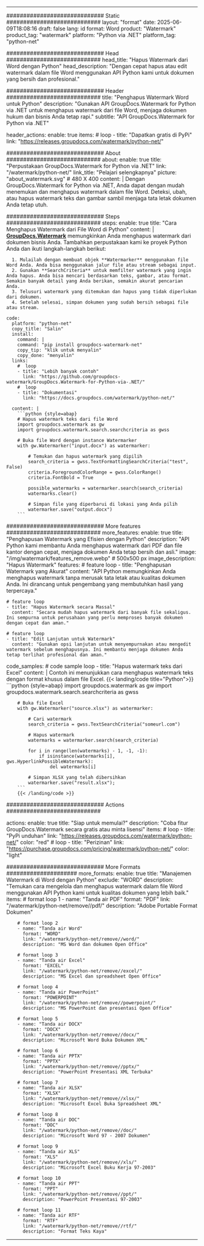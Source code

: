 
---
############################# Static ############################
layout: "format"
date:  2025-06-09T18:08:16
draft: false
lang: id
format: Word
product: "Watermark"
product_tag: "watermark"
platform: "Python via .NET"
platform_tag: "python-net"

############################# Head ############################
head_title: "Hapus Watermark dari Word dengan Python"
head_description: "Dengan cepat hapus atau edit watermark dalam file Word menggunakan API Python kami untuk dokumen yang bersih dan profesional."

############################# Header ############################
title: "Penghapus Watermark Word untuk Python" 
description: "Gunakan API GroupDocs.Watermark for Python via .NET untuk menghapus watermark dari file Word, menjaga dokumen hukum dan bisnis Anda tetap rapi."
subtitle: "API GroupDocs.Watermark for Python via .NET" 

header_actions:
  enable: true
  items:
    #  loop
    - title: "Dapatkan gratis di PyPi"
      link: "https://releases.groupdocs.com/watermark/python-net/"
      
############################# About ############################
about:
    enable: true
    title: "Perpustakaan GroupDocs.Watermark for Python via .NET"
    link: "/watermark/python-net/"
    link_title: "Pelajari selengkapnya"
    picture: "about_watermark.svg" # 480 X 400
    content: |
       Dengan GroupDocs.Watermark for Python via .NET, Anda dapat dengan mudah menemukan dan menghapus watermark dalam file Word. Deteksi, ubah, atau hapus watermark teks dan gambar sambil menjaga tata letak dokumen Anda tetap utuh.

############################# Steps ############################
steps:
    enable: true
    title: "Cara Menghapus Watermark dari File Word di Python"
    content: |
      **[GroupDocs.Watermark](https://products.groupdocs.com/watermark/python-net/)** memungkinkan Anda menghapus watermark dari dokumen bisnis Anda. Tambahkan perpustakaan kami ke proyek Python Anda dan ikuti langkah-langkah berikut:
      
      1. Mulailah dengan membuat objek **Watermarker** menggunakan file Word Anda. Anda bisa menggunakan jalur file atau stream sebagai input.
      2. Gunakan **SearchCriteria** untuk memfilter watermark yang ingin Anda hapus. Anda bisa mencari berdasarkan teks, gambar, atau format. Semakin banyak detail yang Anda berikan, semakin akurat pencarian Anda.
      3. Telusuri watermark yang ditemukan dan hapus yang tidak diperlukan dari dokumen.
      4. Setelah selesai, simpan dokumen yang sudah bersih sebagai file atau stream.
   
    code:
      platform: "python-net"
      copy_title: "Salin"
      install:
        command: |
        command: "pip install groupdocs-watermark-net"
        copy_tip: "klik untuk menyalin"
        copy_done: "menyalin"
      links:
        #  loop
        - title: "Lebih banyak contoh"
          link: "https://github.com/groupdocs-watermark/GroupDocs.Watermark-for-Python-via-.NET/"
        #  loop
        - title: "Dokumentasi"
          link: "https://docs.groupdocs.com/watermark/python-net/"
          
      content: |
        ```python {style=abap}
        # Hapus watermark teks dari file Word
        import groupdocs.watermark as gw
        import groupdocs.watermark.search.searchcriteria as gwss

        # Buka file Word dengan instance Watermarker
        with gw.Watermarker("input.docx") as watermarker:

            # Temukan dan hapus watermark yang dipilih
            search_criteria = gwss.TextFormattingSearchCriteria("test", False)
            criteria.ForegroundColorRange = gwss.ColorRange()
            criteria.FontBold = True

            possible_watermarks = watermarker.search(search_criteria)
            watermarks.clear()

            # Simpan file yang diperbarui di lokasi yang Anda pilih
            watermarker.save("output.docx")
        ```            

############################# More features ############################
more_features:
  enable: true
  title: "Penghapusan Watermark yang Efisien dengan Python"
  description: "API Python kami membantu Anda menghapus watermark dari PDF dan file kantor dengan cepat, menjaga dokumen Anda tetap bersih dan asli."
  image: "/img/watermark/features_remove.webp" # 500x500 px
  image_description: "Hapus Watermark"
  features:
    # feature loop
    - title: "Penghapusan Watermark yang Akurat"
      content: "API Python memungkinkan Anda menghapus watermark tanpa merusak tata letak atau kualitas dokumen Anda. Ini dirancang untuk pengembang yang membutuhkan hasil yang terpercaya."

    # feature loop
    - title: "Hapus Watermark secara Massal"
      content: "Secara mudah hapus watermark dari banyak file sekaligus. Ini sempurna untuk perusahaan yang perlu memproses banyak dokumen dengan cepat dan aman."

    # feature loop
    - title: "Edit Lanjutan untuk Watermark"
      content: "Gunakan opsi lanjutan untuk menyempurnakan atau mengedit watermark sebelum menghapusnya. Ini membantu menjaga dokumen Anda tetap terlihat profesional dan aman."
      
  code_samples:
    # code sample loop
    - title: "Hapus watermark teks dari Excel"
      content: |
        Contoh ini menunjukkan cara menghapus watermark teks dengan format khusus dalam file Excel.
        {{< landing/code title="Python">}}
        ```python {style=abap}
        import groupdocs.watermark as gw
        import groupdocs.watermark.search.searchcriteria as gwss

        # Buka file Excel
        with gw.Watermarker("source.xlsx") as watermarker:

            # Cari watermark
            search_criteria = gwss.TextSearchCriteria("someurl.com")

            # Hapus watermark
            watermarks = watermarker.search(search_criteria)

            for i in range(len(watermarks) - 1, -1, -1):
                if isinstance(watermarks[i], gws.HyperlinkPossibleWatermark):
                    del watermarks[i]

            # Simpan XLSX yang telah dibersihkan
            watermarker.save("result.xlsx");
        ```
        {{< /landing/code >}}


############################# Actions ############################

actions:
  enable: true
  title: "Siap untuk memulai?"
  description: "Coba fitur GroupDocs.Watermark secara gratis atau minta lisensi"
  items:
    #  loop
    - title: "PyPi unduhan"
      link: "https://releases.groupdocs.com/watermark/python-net/"
      color: "red"
        #  loop
    - title: "Perizinan"
      link: "https://purchase.groupdocs.com/pricing/watermark/python-net/"
      color: "light"


############################# More Formats #####################
more_formats:
    enable: true
    title: "Manajemen Watermark di Word dengan Python"
    exclude: "WORD"
    description: "Temukan cara mengelola dan menghapus watermark dalam file Word menggunakan API Python kami untuk kualitas dokumen yang lebih baik."
    items: 
        # format loop 1
        - name: "Tanda air PDF"
          format: "PDF"
          link: "/watermark/python-net/remove//pdf/"
          description: "Adobe Portable Format Dokumen"

        # format loop 2
        - name: "Tanda air Word"
          format: "WORD"
          link: "/watermark/python-net/remove//word/"
          description: "MS Word dan dokumen Open Office"
          
        # format loop 3
        - name: "Tanda air Excel"
          format: "EXCEL"
          link: "/watermark/python-net/remove//excel/"
          description: "MS Excel dan spreadsheet Open Office"

        # format loop 4
        - name: "Tanda air PowerPoint"
          format: "POWERPOINT"
          link: "/watermark/python-net/remove//powerpoint/"
          description: "MS PowerPoint dan presentasi Open Office"

        # format loop 5
        - name: "Tanda air DOCX"
          format: "DOCX"
          link: "/watermark/python-net/remove//docx/"
          description: "Microsoft Word Buka Dokumen XML"
          
        # format loop 6
        - name: "Tanda air PPTX"
          format: "PPTX"
          link: "/watermark/python-net/remove//pptx/"
          description: "PowerPoint Presentasi XML Terbuka"
          
        # format loop 7
        - name: "Tanda air XLSX"
          format: "XLSX"
          link: "/watermark/python-net/remove//xlsx/"
          description: "Microsoft Excel Buka Spreadsheet XML"

        # format loop 8
        - name: "Tanda air DOC"
          format: "DOC"
          link: "/watermark/python-net/remove//doc/"
          description: "Microsoft Word 97 - 2007 Dokumen"

        # format loop 9
        - name: "Tanda air XLS"
          format: "XLS"
          link: "/watermark/python-net/remove//xls/"
          description: "Microsoft Excel Buku Kerja 97-2003"

        # format loop 10
        - name: "Tanda air PPT"
          format: "PPT"
          link: "/watermark/python-net/remove//ppt/"
          description: "PowerPoint Presentasi 97-2003"

        # format loop 11
        - name: "Tanda air RTF"
          format: "RTF"
          link: "/watermark/python-net/remove//rtf/"
          description: "Format Teks Kaya"

---